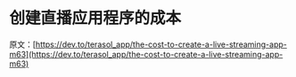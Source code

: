# 创建直播应用程序的成本

原文：[https://dev.to/terasol_app/the-cost-to-create-a-live-streaming-app-m63](https://dev.to/terasol_app/the-cost-to-create-a-live-streaming-app-m63)